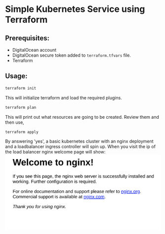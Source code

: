 # Simple Kubernetes Service using Terraform
## Prerequisites:
- DigitalOcean account
- DigitalOcean secure token added to `terraform.tfvars` file.
- Terraform
## Usage:
```sh
terraform init
```
This will initialize terraform and load the required plugins.
```sh
terraform plan
```
This will print out what resources are going to be created. Review them and then use,
```sh
terraform apply
```
By answering 'yes', a basic kubernetes cluster with an nginx deployment and a loadbalancer ingress controller will spin up.
When you visit the ip of the load balancer nginx welcome page will show:
![Alt text](/screenshots/terraform1.png?raw=true "nginx welcome page")
